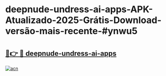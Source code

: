 # deepnude-undress-ai-apps-APK-Atualizado-2025-Grátis-Download-versão-mais-recente-#ynwu5

# <h2><a href="https://ainizakaria.my?title=deepnude-undress-ai-apps&ref=24M">🔗👉 🔴 deepnude-undress-ai-apps</a></h2>

[![acn](https://github.com/user-attachments/assets/0f9c940e-d8b0-45ae-aac7-cd30a18b3e1c)](https://ainizakaria.my?title=deepnude-undress-ai-apps&ref=24M)

